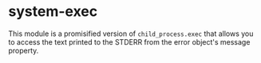 # system-exec

This module is a promisified version of `child_process.exec` that allows you to access the text printed to the STDERR from 
the error object's message property.
